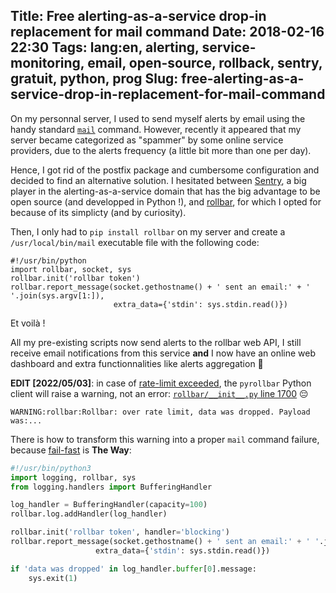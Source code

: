 Title: Free alerting-as-a-service drop-in replacement for mail command
Date: 2018-02-16 22:30
Tags: lang:en, alerting, service-monitoring, email, open-source, rollback, sentry, gratuit, python, prog
Slug: free-alerting-as-a-service-drop-in-replacement-for-mail-command
---

On my personnal server, I used to send myself alerts by email using the handy standard [`mail`](https://linux.die.net/man/1/mail) command.
However, recently it appeared that my server became categorized as "spammer" by some online service providers,
due to the alerts frequency (a little bit more than one per day).

Hence, I got rid of the postfix package and cumbersome configuration and decided to find an alternative solution.
I hesitated between [Sentry](https://sentry.io), a big player in the alerting-as-a-service domain that has the big advantage to be open source
(and developped in Python !), and [rollbar](https://rollbar.com), for which I opted for because of its simplicty (and by curiosity).

Then, I only had to `pip install rollbar` on my server and create a `/usr/local/bin/mail` executable file with the following code:
```
#!/usr/bin/python
import rollbar, socket, sys
rollbar.init('rollbar token')
rollbar.report_message(socket.gethostname() + ' sent an email:' + ' '.join(sys.argv[1:]),
                       extra_data={'stdin': sys.stdin.read()})
```

Et voilà !

All my pre-existing scripts now send alerts to the rollbar web API,
I still receive email notifications from this service
**and** I now have an online web dashboard and extra functionnalities like alerts aggregation 🎉

**EDIT [2022/05/03]**: in case of [rate-limit exceeded](https://docs.rollbar.com/docs/rate-limits), the `pyrollbar` Python client will raise a warning, not an error:
[`rollbar/__init__.py` line 1700](https://github.com/rollbar/pyrollbar/blob/master/rollbar/__init__.py#L1700) 😔

```
WARNING:rollbar:Rollbar: over rate limit, data was dropped. Payload was:...
```

There is how to transform this warning into a proper `mail` command failure, because [fail-fast](https://en.wikipedia.org/wiki/Fail-fast) is **The Way**:

```python
#!/usr/bin/python3
import logging, rollbar, sys
from logging.handlers import BufferingHandler

log_handler = BufferingHandler(capacity=100)
rollbar.log.addHandler(log_handler)

rollbar.init('rollbar token', handler='blocking')
rollbar.report_message(socket.gethostname() + ' sent an email:' + ' '.join(sys.argv[1:]),
                   extra_data={'stdin': sys.stdin.read()})

if 'data was dropped' in log_handler.buffer[0].message:
    sys.exit(1)
```

